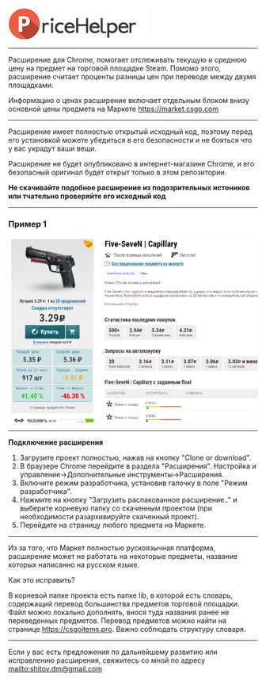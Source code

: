 ![PriceHelper](https://raw.githubusercontent.com/Shitovdm/PriceHelper/master/img/logo.png)
***
Расширение для Chrome, помогает отслеживать текущую и среднюю цену на предмет на торговой площадке Steam. Помомо этого, расширение считает проценты разницы цен при переводе между двумя площадками. 

Информацию о ценах расширение включает отдельным блоком внизу основной цены предмета на Маркете <https://market.csgo.com>
***
Расширение имеет полностью открытый исходный код, поэтому перед его установкой можете убедиться в его безопасности и не бояться что у вас украдут ваши вещи.

Расширение не будет опубликовано в интернет-магазине Chrome, и его безопасный оригинал будет открыт только в этом репозитории.

**Не скачивайте подобное расширение из подозрительных истоников или тчательно проверяйте его исходный код**
***
### Пример 1

![screen](https://raw.githubusercontent.com/Shitovdm/PriceHelper/master/img/screen.PNG)
***
**Подключение расширения**
1. Загрузите проект полностью, нажав на кнопку "Clone or download".
2. В браузере Chrome перейдите в раздела "Расширения". Настройка и управление->Дополнительные инструменты->Расширения.
3. Включите режим разработчика, установив галочку в поле "Режим разработчика".
4. Нажмите на кнопку "Загрузить распакованное расширение.." и выберите корневую папку со скаченным проектом (при необходимости разархивируйте скаченный проект).
5. Перейдите на страницу любого предмета на Маркете.
***
Из за того, что Маркет полностью рускоязычная платформа, расширение может не работать на некоторые предметы, название которых написанно на русском языке.

Как это исправить?

В корневой папке проекта есть папке lib, в которой есть словарь, содержащий перевод большинства предметов торговой площадки. 
Файл можно локально дополнять, внося туда названия ранее не переведенных предметов. Перевод предметов можно найти на странице <https://csgoitems.pro>. Важно соблюдать структуру словаря.
***
Если у вас есть предложения по дальнейшему развитию или исправлению расширения, свяжитесь со мной по адресу <mailto:shitov.dm@gmail.com>


